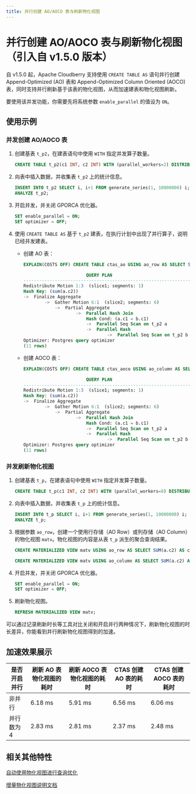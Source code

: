 ```yaml
---
title: 并行创建 AO/AOCO 表与刷新物化视图
---
```


# 并行创建 AO/AOCO 表与刷新物化视图（引入自 v1.5.0 版本）

自 v1.5.0 起，Apache Cloudberry 支持使用 `CREATE TABLE AS` 语句并行创建 Append-Optimized (AO) 表和 Append-Optimized Column Oriented (AOCO) 表，同时支持并行刷新基于该表的物化视图，从而加速建表和物化视图刷新。

要使用该并发功能，你需要先将系统参数 `enable_parallel` 的值设为 `ON`。

## 使用示例

### 并发创建 AO/AOCO 表

1. 创建基表 `t_p2`，在建表语句中使用 `WITH` 指定并发算子数量。

    ```sql
    CREATE TABLE t_p2(c1 INT, c2 INT) WITH (parallel_workers=2) DISTRIBUTED BY (c1);
    ```

2. 向表中插入数据，并收集表 `t_p2` 上的统计信息。

    ```sql
    INSERT INTO t_p2 SELECT i, i+1 FROM generate_series(1, 10000000) i;
    ANALYZE t_p2;
    ```

3. 开启并发，并关闭 GPORCA 优化器。

    ```sql
    SET enable_parallel = ON;
    SET optimizer = OFF;
    ```

4. 使用 `CREATE TABLE AS` 基于 `t_p2` 建表，在执行计划中出现了并行算子，说明已经并发建表。

    - 创建 AO 表：

        ```sql
        EXPLAIN(COSTS OFF) CREATE TABLE ctas_ao USING ao_row AS SELECT SUM(a.c2) AS c2, AVG(b.c1) AS c1 FROM t_p2 a JOIN t_p2 b ON a.c1 = b.c1 DISTRIBUTED BY (c2);

                                QUERY PLAN                            
        -----------------------------------------------------------------
        Redistribute Motion 1:3  (slice1; segments: 1)
        Hash Key: (sum(a.c2))
        ->  Finalize Aggregate
                ->  Gather Motion 6:1  (slice2; segments: 6)
                    ->  Partial Aggregate
                            ->  Parallel Hash Join
                                Hash Cond: (a.c1 = b.c1)
                                ->  Parallel Seq Scan on t_p2 a
                                ->  Parallel Hash
                                        ->  Parallel Seq Scan on t_p2 b
        Optimizer: Postgres query optimizer
        (11 rows)
        ```
    
    - 创建 AOCO 表：

        ```sql
        EXPLAIN(COSTS OFF) CREATE TABLE ctas_aoco USING ao_column AS SELECT SUM(a.c2) AS c2, AVG(b.c1) AS c1 FROM t_p2 a JOIN t_p2 b ON a.c1 = b.c1 DISTRIBUTED BY (c2);

                                QUERY PLAN                            
        -----------------------------------------------------------------
        Redistribute Motion 1:3  (slice1; segments: 1)
        Hash Key: (sum(a.c2))
        ->  Finalize Aggregate
                ->  Gather Motion 6:1  (slice2; segments: 6)
                    ->  Partial Aggregate
                            ->  Parallel Hash Join
                                Hash Cond: (a.c1 = b.c1)
                                ->  Parallel Seq Scan on t_p2 a
                                ->  Parallel Hash
                                        ->  Parallel Seq Scan on t_p2 b
        Optimizer: Postgres query optimizer
        (11 rows)
        ```

### 并发刷新物化视图

1. 创建基表 `t_p`，在建表语句中使用 `WITH` 指定并发算子数量。

    ```sql
    CREATE TABLE t_p(c1 INT, c2 INT) WITH (parallel_workers=8) DISTRIBUTED BY (c1);
    ```

2. 向表中插入数据，并收集表 `t_p` 上的统计信息。

    ```sql
    INSERT INTO t_p SELECT i, i+1 FROM generate_series(1, 10000000) i;
    ANALYZE t_p;
    ```

3. 根据参数 `ao_row`，创建一个使用行存储（AO Row）或列存储（AO Column）的物化视图 `matv`。物化视图的内容是从表 `t_p` 派生的聚合查询结果。

    ```sql
    CREATE MATERIALIZED VIEW matv USING ao_row AS SELECT SUM(a.c2) AS c2, AVG(b.c1) AS c1 FROM t_p a JOIN t_p b ON a.c1 = b.c1 WITH NO DATA DISTRIBUTED BY (c2);
    ```

    ```sql
    CREATE MATERIALIZED VIEW matv USING ao_column AS SELECT SUM(a.c2) AS c2, AVG(b.c1) AS c1 FROM t_p a JOIN t_p b ON a.c1 = b.c1 WITH NO DATA DISTRIBUTED BY (c2);
    ```

4. 开启并发，并关闭 GPORCA 优化器。

    ```sql
    SET enable_parallel = ON;
    SET optimizer = OFF;
    ```

5. 刷新物化视图。

    ```sql
    REFRESH MATERIALIZED VIEW matv;
    ```

可以通过记录刷新时长等工具对比关闭和开启并行两种情况下，刷新物化视图的时长差异，你能看到并行刷新物化视图得到的加速。

## 加速效果展示

| 是否开启并行 | 刷新 AO 表物化视图的耗时 | 刷新 AOCO 表物化视图的耗时 | CTAS 创建 AO 表的耗时 | CTAS 创建 AOCO 表的耗时 |
| ------------ | ------------------------ | -------------------------- | --------------------- | ----------------------- |
| 非并行       | 6.18 ms                  | 5.91 ms                    | 6.56 ms               | 6.06 ms                 |
| 并行数为 4   | 2.83 ms                  | 2.81 ms                    | 2.37 ms               | 2.48 ms                 |

## 相关其他特性

[自动使用物化视图进行查询优化](/i18n/zh/docusaurus-plugin-content-docs/current/performance/use-auto-materialized-view-to-answer-queries.md)

[增量物化视图说明文档](/i18n/zh/docusaurus-plugin-content-docs/current/performance/use-incremental-materialized-view.md)
